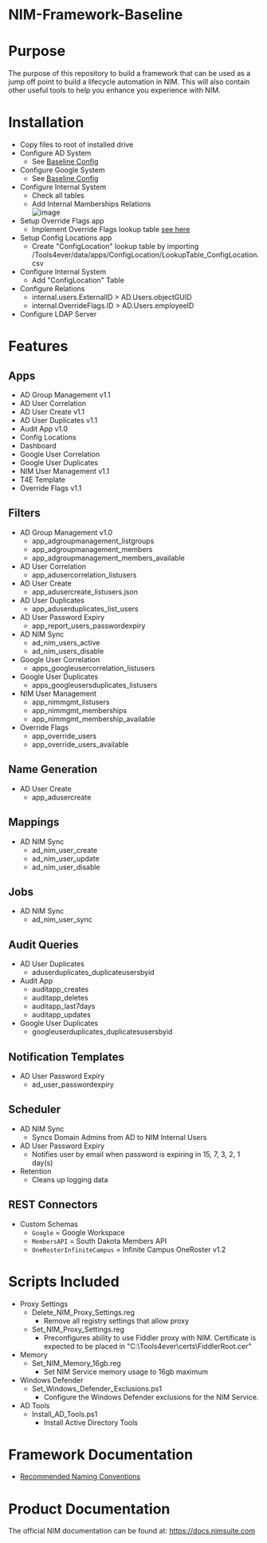 # NIM-Framework-Baseline

# Purpose
The purpose of this repository to build a framework that can be used as a jump off point to build a lifecycle automation in NIM. This will also contain other useful tools to help you enhance you experience with NIM.

# Installation
- Copy files to root of installed drive
- Configure AD System
    - See [Baseline Config](https://github.com/Tools4ever-NIM/NIM-System-PowerShell-Microsoft-Active-Directory/blob/main/Config.Baseline.json)
- Configure Google System
    - See [Baseline Config](https://github.com/Tools4ever-NIM/NIM-System-REST-Google-Workspace/blob/main/Config.Provisioning.json)
- Configure Internal System
    - Check all tables
    - Add Internal Mamberships Relations<br/>
		![image](https://user-images.githubusercontent.com/24281600/234962252-3b746272-2c8b-47b8-9cc7-b2325e7d64ac.png)
- Setup Override Flags app
    - Implement Override Flags lookup table [see here](https://github.com/Tools4ever-NIM/NIM-App-NIM-OverrideFlags/blob/main/README.md)
- Setup Config Locations app
    - Create "ConfigLocation" lookup table by importing /Tools4ever/data/apps/ConfigLocation/LookupTable_ConfigLocation.csv
- Configure Internal System
    - Add "ConfigLocation" Table
- Configure Relations
    - internal.users.ExternalID > AD.Users.objectGUID
    - internal.OverrideFlags.ID > AD.Users.employeeID
- Configure LDAP Server



# Features 

## Apps
- AD Group Management v1.1
- AD User Correlation
- AD User Create v1.1
- AD User Duplicates v1.1
- Audit App v1.0
- Config Locations
- Dashboard
- Google User Correlation
- Google User Duplicates
- NIM User Management v1.1
- T4E Template
- Override Flags v1.1

## Filters
- AD Group Management v1.0
    - app_adgroupmanagement_listgroups
	- app_adgroupmanagement_members
	- app_adgroupmanagement_members_available
- AD User Correlation
    - app_adusercorrelation_listusers
- AD User Create
    - app_adusercreate_listusers.json
- AD User Duplicates
    - app_aduserduplicates_list_users
- AD User Password Expiry
    - app_report_users_passwordexpiry
- AD NIM Sync
    - ad_nim_users_active
    - ad_nim_users_disable
- Google User Correlation
    - apps_googleusercorrelation_listusers
- Google User Duplicates
    - apps_googleusersduplicates_listusers
- NIM User Management
    - app_nimmgmt_listusers
    - app_nimmgmt_memberships
    - app_nimmgmt_membership_available
- Override Flags
	- app_override_users
	- app_override_users_available

## Name Generation
- AD User Create
    - app_adusercreate

## Mappings
- AD NIM Sync
    - ad_nim_user_create
    - ad_nim_user_update
    - ad_nim_user_disable

## Jobs
- AD NIM Sync
    - ad_nim_user_sync

## Audit Queries
- AD User Duplicates
    - aduserduplicates_duplicateusersbyid
- Audit App
    - auditapp_creates
    - auditapp_deletes
    - auditapp_last7days
    - auditapp_updates
- Google User Duplicates
    - googleuserduplicates_duplicatesusersbyid 

## Notification Templates
- AD User Password Expiry
	- ad_user_passwordexpiry

## Scheduler
- AD NIM Sync
	- Syncs Domain Admins from AD to NIM Internal Users
- AD User Password Expiry
	- Notifies user by email when password is expiring in 15, 7, 3, 2, 1 day(s)
- Retention
	- Cleans up logging data
    
## REST Connectors
- Custom Schemas
    - ```Google``` = Google Workspace
    - ```MembersAPI``` = South Dakota Members API
    - ```OneRosterInfiniteCampus``` = Infinite Campus OneRoster v1.2

# Scripts Included
- Proxy Settings
    - Delete_NIM_Proxy_Settings.reg
	    - Remove all registry settings that allow proxy
	- Set_NIM_Proxy_Settings.reg
	    - Preconfigures ability to use Fiddler proxy with NIM. Certificate is expected to be placed in "C:\\Tools4ever\certs\FiddlerRoot.cer"
- Memory
    - Set_NIM_Memory_16gb.reg
	    - Set NIM Service memory usage to 16gb maximum
- Windows Defender
    - Set_Windows_Defender_Exclusions.ps1
	    - Configure the Windows Defender exclusions for the NIM Service.
- AD Tools
    - Install_AD_Tools.ps1
        - Install Active Directory Tools
		

# Framework Documentation
- [Recommended Naming Conventions](Tools4ever/docs/NamingConventions.md)

# Product Documentation
The official NIM documentation can be found at: https://docs.nimsuite.com
